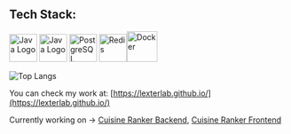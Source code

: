 ## Tech Stack: 

<img src="https://www.svgrepo.com/show/452234/java.svg" alt="Java Logo" width="50"  title="Java" > <img src="https://www.svgrepo.com/show/376350/spring.svg" alt="Java Logo" width="50"  title="Spring" >  <img src="https://www.svgrepo.com/show/354200/postgresql.svg" alt="PostgreSQL" title="PostgreSQL" width="50"> <img src="https://www.svgrepo.com/show/354272/redis.svg" alt="Redis" title="Redis" width="50"><img src="https://www.svgrepo.com/show/373557/docker2.svg" title="Docker" alt="Docker" width="55">



![Top Langs](https://github-readme-stats.vercel.app/api/top-langs/?username=LexterLab&size_weight=0.5&count_weight=0.5&theme=dracula&layout=compact&hide=Batchfile,CMake,CSS,HTML,Dockerfile,Shell,PLpgSQL)

You can check my work at: [https://lexterlab.github.io/](https://lexterlab.github.io/)

Currently working on -> [Cuisine Ranker Backend](https://github.com/LexterLab/CuisineRankerBE), [Cuisine Ranker Frontend](https://github.com/LexterLab/CuisineRankerFE)

